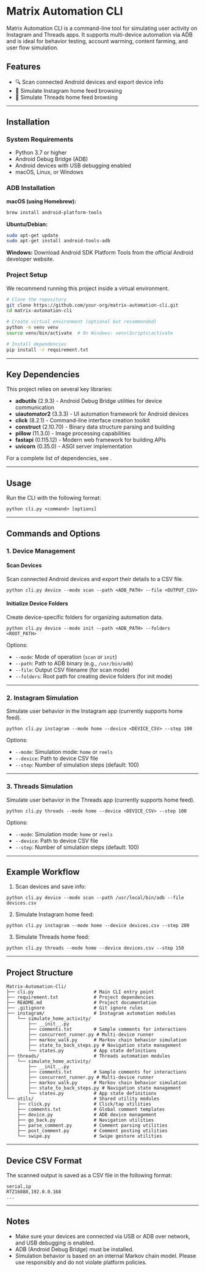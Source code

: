 # Matrix Automation CLI

Matrix Automation CLI is a command-line tool for simulating user activity on Instagram and Threads apps. It supports multi-device automation via ADB and is ideal for behavior testing, account warming, content farming, and user flow simulation.

## Features

* 🔍 Scan connected Android devices and export device info
* 🤖 Simulate Instagram home feed browsing
* 🧵 Simulate Threads home feed browsing

---

## Installation

### System Requirements

* Python 3.7 or higher
* Android Debug Bridge (ADB)
* Android devices with USB debugging enabled
* macOS, Linux, or Windows

### ADB Installation

**macOS (using Homebrew):**
```bash
brew install android-platform-tools
```

**Ubuntu/Debian:**
```bash
sudo apt-get update
sudo apt-get install android-tools-adb
```

**Windows:**
Download Android SDK Platform Tools from the official Android developer website.

### Project Setup

We recommend running this project inside a virtual environment.

```bash
# Clone the repository
git clone https://github.com/your-org/matrix-automation-cli.git
cd matrix-automation-cli

# Create virtual environment (optional but recommended)
python -m venv venv
source venv/bin/activate  # On Windows: venv\Scripts\activate

# Install dependencies
pip install -r requirement.txt
```

---

## Key Dependencies

This project relies on several key libraries:

* **adbutils** (2.9.3) - Android Debug Bridge utilities for device communication
* **uiautomator2** (3.3.3) - UI automation framework for Android devices
* **click** (8.2.1) - Command-line interface creation toolkit
* **construct** (2.10.70) - Binary data structure parsing and building
* **pillow** (11.3.0) - Image processing capabilities
* **fastapi** (0.115.12) - Modern web framework for building APIs
* **uvicorn** (0.35.0) - ASGI server implementation

For a complete list of dependencies, see <mcfile name="requirement.txt" path="/Users/shinyui/Code/Matrix-Automation-Cli/requirement.txt"></mcfile>.

---

## Usage

Run the CLI with the following format:

```
python cli.py <command> [options]
```

---

## Commands and Options

### 1. Device Management

#### Scan Devices

Scan connected Android devices and export their details to a CSV file.

```
python cli.py device --mode scan --path <ADB_PATH> --file <OUTPUT_CSV>
```

#### Initialize Device Folders

Create device-specific folders for organizing automation data.

```
python cli.py device --mode init --path <ADB_PATH> --folders <ROOT_PATH>
```

Options:

* `--mode`: Mode of operation (`scan` or `init`)
* `--path`: Path to ADB binary (e.g., `/usr/bin/adb`)
* `--file`: Output CSV filename (for scan mode)
* `--folders`: Root path for creating device folders (for init mode)

---

### 2. Instagram Simulation

Simulate user behavior in the Instagram app (currently supports home feed).

```
python cli.py instagram --mode home --device <DEVICE_CSV> --step 100
```

Options:

* `--mode`: Simulation mode: `home` or `reels`
* `--device`: Path to device CSV file
* `--step`: Number of simulation steps (default: 100)

---

### 3. Threads Simulation

Simulate user behavior in the Threads app (currently supports home feed).

```
python cli.py threads --mode home --device <DEVICE_CSV> --step 100
```

Options:

* `--mode`: Simulation mode: `home` or `reels`
* `--device`: Path to device CSV file
* `--step`: Number of simulation steps (default: 100)

---

## Example Workflow

1. Scan devices and save info:

```
python cli.py device --mode scan --path /usr/local/bin/adb --file devices.csv
```

2. Simulate Instagram home feed:

```
python cli.py instagram --mode home --device devices.csv --step 200
```

3. Simulate Threads home feed:

```
python cli.py threads --mode home --device devices.csv --step 150
```

---

## Project Structure

```
Matrix-Automation-Cli/
├── cli.py                      # Main CLI entry point
├── requirement.txt             # Project dependencies
├── README.md                   # Project documentation
├── .gitignore                  # Git ignore rules
├── instagram/                  # Instagram automation modules
│   └── simulate_home_activity/
│       ├── __init__.py
│       ├── comments.txt        # Sample comments for interactions
│       ├── concurrent_runner.py # Multi-device runner
│       ├── markov_walk.py      # Markov chain behavior simulation
│       ├── state_to_back_steps.py # Navigation state management
│       └── states.py           # App state definitions
├── threads/                    # Threads automation modules
│   └── simulate_home_activity/
│       ├── __init__.py
│       ├── comments.txt        # Sample comments for interactions
│       ├── concurrent_runner.py # Multi-device runner
│       ├── markov_walk.py      # Markov chain behavior simulation
│       ├── state_to_back_steps.py # Navigation state management
│       └── states.py           # App state definitions
└── utils/                      # Shared utility modules
    ├── click.py                # Click/tap utilities
    ├── comments.txt            # Global comment templates
    ├── device.py               # ADB device management
    ├── go_back.py              # Navigation utilities
    ├── parse_comment.py        # Comment parsing utilities
    ├── post_comment.py         # Comment posting utilities
    └── swipe.py                # Swipe gesture utilities
```

---

## Device CSV Format

The scanned output is saved as a CSV file in the following format:

```
serial,ip
RTZ16888,192.0.0.168
...
```

---

## Notes

* Make sure your devices are connected via USB or ADB over network, and USB debugging is enabled.
* ADB (Android Debug Bridge) must be installed.
* Simulation behavior is based on an internal Markov chain model. Please use responsibly and do not violate platform policies.